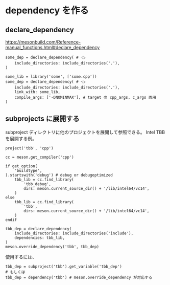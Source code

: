 # dependency を作る

## declare_dependency

https://mesonbuild.com/Reference-manual_functions.html#declare_dependency

```meson.build title="とりあえず include を渡す例"
some_dep = declare_dependency( # 👈
    include_directories: include_directories('.'),
)
```

```meson.build title="link も含む例"
some_lib = library('some', ['some.cpp'])
some_dep = declare_dependency( # 👈
    include_directories: include_directories('.'),
    link_with: some_lib,
    compile_args: ['-DNOMINMAX'], # target の cpp_args, c_args 両用
)
```

## subprojects に展開する

subproject ディレクトリに他のプロジェクトを展開して参照できる。
Intel TBB を展開する例。

```meson.build title="subproject/tbb/meson.build"
project('tbb', 'cpp')

cc = meson.get_compiler('cpp')

if get_option(
    'buildtype',
).startswith('debug') # debug or debugoptimized
    tbb_lib = cc.find_library(
        'tbb_debug',
        dirs: meson.current_source_dir() + '/lib/intel64/vc14',
    )
else
    tbb_lib = cc.find_library(
        'tbb',
        dirs: meson.current_source_dir() + '/lib/intel64/vc14',
    )
endif

tbb_dep = declare_dependency(
    include_directories: include_directories('include'),
    dependencies: tbb_lib,
)
meson.override_dependency('tbb', tbb_dep)
```

使用するには、

```
tbb_dep = subproject('tbb').get_variable('tbb_dep')
# もしくは
tbb_dep = dependency('tbb') # meson.override_dependency が対応する
```
